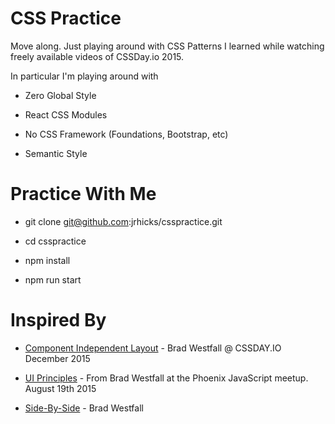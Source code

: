 CSS Practice
======

Move along.  Just playing around with CSS Patterns I learned while watching freely available videos of CSSDay.io 2015.

In particular I'm playing around with

* Zero Global Style

* React CSS Modules

* No CSS Framework (Foundations, Bootstrap, etc)

* Semantic Style

Practice With Me
=======

* git clone git@github.com:jrhicks/csspractice.git

* cd csspractice

* npm install

* npm run start

Inspired By
=======

* [Component Independent Layout](https://www.youtube.com/watch?v=ofSnkJ9tPPM) - Brad Westfall @ CSSDAY.IO December 2015

* [UI Principles](https://www.youtube.com/watch?v=ko0jgfRuxJM) - From Brad Westfall at the Phoenix JavaScript meetup. August 19th 2015

* [Side-By-Side](https://www.youtube.com/watch?v=bMj__m5QhVI) - Brad Westfall
